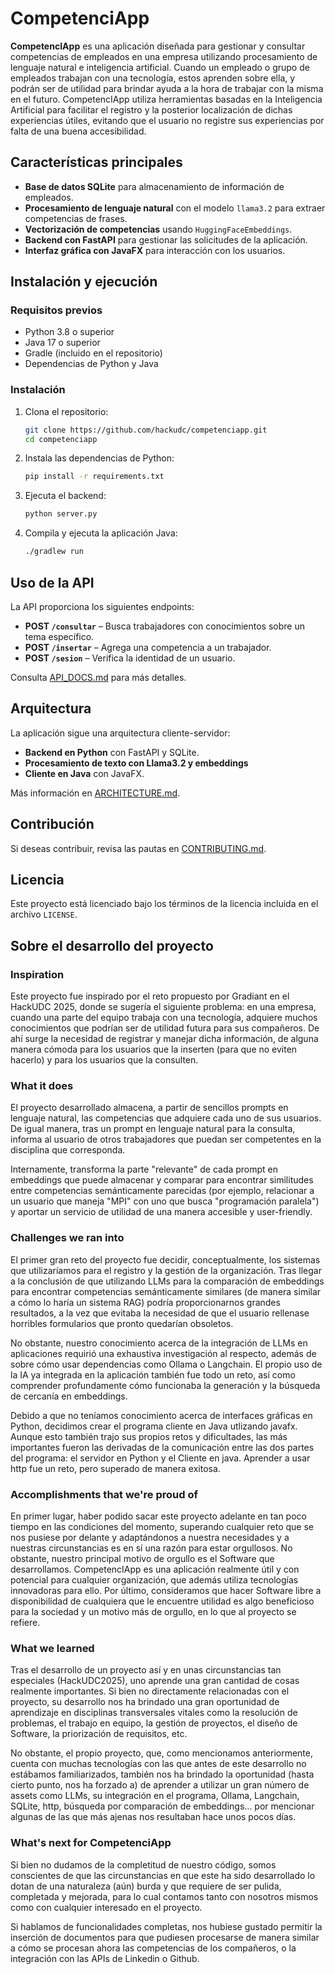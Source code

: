 # CompetenciApp

**CompetencIApp** es una aplicación diseñada para gestionar y consultar competencias de empleados en una empresa utilizando procesamiento de lenguaje natural e inteligencia artificial. Cuando un empleado o grupo de empleados trabajan con una tecnología, estos aprenden sobre ella, y podrán ser de utilidad para brindar ayuda a la hora de trabajar con la misma en el futuro. CompetencIApp utiliza herramientas basadas en la Inteligencia Artificial para facilitar el registro y la posterior localización de dichas experiencias útiles, evitando que el usuario no registre sus experiencias por falta de una buena accesibilidad.

## Características principales

- **Base de datos SQLite** para almacenamiento de información de empleados.
- **Procesamiento de lenguaje natural** con el modelo `llama3.2` para extraer competencias de frases.
- **Vectorización de competencias** usando `HuggingFaceEmbeddings`.
- **Backend con FastAPI** para gestionar las solicitudes de la aplicación.
- **Interfaz gráfica con JavaFX** para interacción con los usuarios.

## Instalación y ejecución

### Requisitos previos

- Python 3.8 o superior
- Java 17 o superior
- Gradle (incluido en el repositorio)
- Dependencias de Python y Java

### Instalación

1. Clona el repositorio:
   ```sh
   git clone https://github.com/hackudc/competenciapp.git
   cd competenciapp
   ```
2. Instala las dependencias de Python:
   ```sh
   pip install -r requirements.txt
   ```
3. Ejecuta el backend:
   ```sh
   python server.py
   ```
4. Compila y ejecuta la aplicación Java:
   ```sh
   ./gradlew run
   ```

## Uso de la API

La API proporciona los siguientes endpoints:

- **POST `/consultar`** – Busca trabajadores con conocimientos sobre un tema específico.
- **POST `/insertar`** – Agrega una competencia a un trabajador.
- **POST `/sesion`** – Verifica la identidad de un usuario.

Consulta [API_DOCS.md](API_DOCS.md) para más detalles.

## Arquitectura

La aplicación sigue una arquitectura cliente-servidor:

- **Backend en Python** con FastAPI y SQLite.
- **Procesamiento de texto con Llama3.2 y embeddings**
- **Cliente en Java** con JavaFX.

Más información en [ARCHITECTURE.md](ARCHITECTURE.md).

## Contribución

Si deseas contribuir, revisa las pautas en [CONTRIBUTING.md](CONTRIBUTING.md).

## Licencia

Este proyecto está licenciado bajo los términos de la licencia incluida en el archivo `LICENSE`.

## Sobre el desarrollo del proyecto

### Inspiration

Este proyecto fue inspirado por el reto propuesto por Gradiant en el HackUDC 2025, donde se sugería el siguiente problema: en una empresa, cuando una parte del equipo trabaja con una tecnología, adquiere muchos conocimientos que podrían ser de utilidad futura para sus compañeros. De ahí surge la necesidad de registrar y manejar dicha información, de alguna manera cómoda para los usuarios que la inserten (para que no eviten hacerlo) y para los usuarios que la consulten.

### What it does

El proyecto desarrollado almacena, a partir de sencillos prompts en lenguaje natural, las competencias que adquiere cada uno de sus usuarios. De igual manera, tras un prompt en lenguaje natural para la consulta, informa al usuario de otros trabajadores que puedan ser competentes en la disciplina que corresponda. 

Internamente, transforma la parte "relevante" de cada prompt en embeddings que puede almacenar y comparar para encontrar similitudes entre competencias semánticamente parecidas (por ejemplo, relacionar a un usuario que maneja "MPI" con uno que busca "programación paralela") y aportar un servicio de utilidad de una manera accesible y user-friendly.

### Challenges we ran into

El primer gran reto del proyecto fue decidir, conceptualmente, los sistemas que utilizaríamos para el registro y la gestión de la organización. Tras llegar a la conclusión de que utilizando LLMs para la comparación de embeddings para encontrar competencias semánticamente similares (de manera similar a cómo lo haría un sistema RAG) podría proporcionarnos grandes resultados, a la vez que evitaba la necesidad de que el usuario rellenase horribles formularios que pronto quedarían obsoletos. 

No obstante, nuestro conocimiento acerca de la integración de LLMs en aplicaciones requirió una exhaustiva investigación al respecto, además de sobre cómo usar dependencias como Ollama o Langchain. El propio uso de la IA ya integrada en la aplicación también fue todo un reto, así como comprender profundamente cómo funcionaba la generación y la búsqueda de cercanía en embeddings.

Debido a que no teníamos conocimiento acerca de interfaces gráficas en Python, decidimos crear el programa cliente en Java utlizando javafx. Aunque esto también trajo sus propios retos y dificultades, las más importantes fueron las derivadas de la comunicación entre las dos partes del programa: el servidor en Python y el Cliente en java. Aprender a usar http fue un reto, pero superado de manera exitosa.

### Accomplishments that we're proud of

En primer lugar, haber podido sacar este proyecto adelante en tan poco tiempo en las condiciones del momento, superando cualquier reto que se nos pusiese por delante y adaptándonos a nuestra necesidades y a nuestras circunstancias es en sí una razón para estar orgullosos. No obstante, nuestro principal motivo de orgullo es el Software que desarrollamos. CompetencIApp es una aplicación realmente útil y con potencial para cualquier organización, que además utiliza tecnologías innovadoras para ello. Por último, consideramos que hacer Software libre a disponibilidad de cualquiera que le encuentre utilidad es algo beneficioso para la sociedad y un motivo más de orgullo, en lo que al proyecto se refiere.

### What we learned

Tras el desarrollo de un proyecto así y en unas circunstancias tan especiales (HackUDC2025), uno aprende una gran cantidad de cosas realmente importantes. Si bien no directamente relacionadas con el proyecto, su desarrollo nos ha brindado una gran oportunidad de aprendizaje en disciplinas transversales vitales como la resolución de problemas, el trabajo en equipo, la gestión de proyectos, el diseño de Software, la priorización de requisitos, etc.

No obstante, el propio proyecto, que, como mencionamos anteriormente, cuenta con muchas tecnologías con las que antes de este desarrollo no estábamos familiarizados, también nos ha brindado la oportunidad (hasta cierto punto, nos ha forzado a) de aprender a utilizar un gran número de assets como LLMs, su integración en el programa, Ollama, Langchain, SQLite, http, búsqueda por comparación de embeddings... por mencionar algunas de las que más ajenas nos resultaban hace unos pocos días.

### What's next for CompetenciApp

Si bien no dudamos de la completitud de nuestro código, somos conscientes de que las circunstancias en que este ha sido desarrollado lo dotan de una naturaleza (aún) burda y que requiere de ser pulida, completada y mejorada, para lo cual contamos tanto con nosotros mismos como con cualquier interesado en el proyecto. 

Si hablamos de funcionalidades completas, nos hubiese gustado permitir la inserción de documentos para que pudiesen procesarse de manera similar a cómo se procesan ahora las competencias de los compañeros, o la integración con las APIs de Linkedin o Github.

